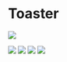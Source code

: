 # Toaster

![](/https://pandao.github.io/editor.md/images/logos/editormd-logo-180x180.png)

![](https://img.shields.io/badge/API-21%2B-brightgreen.svg?style=flat) ![](https://jitpack.io/v/4mirfor3v3r/Toaster.svg) ![](https://img.shields.io/badge/tag-1.0.0-brightgreen.svg?style=flat) ![](https://img.shields.io/badge/release-1.0.0-brightgreen.svg?style=flat) 

